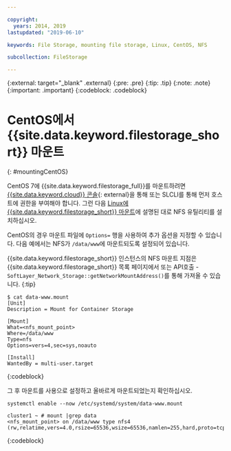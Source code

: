 ```yaml
---

copyright:
  years: 2014, 2019
lastupdated: "2019-06-10"

keywords: File Storage, mounting file storage, Linux, CentOS, NFS

subcollection: FileStorage

---
```

{:external: target="_blank" .external}
{:pre: .pre}
{:tip: .tip}
{:note: .note}
{:important: .important}
{:codeblock: .codeblock}


# CentOS에서 {{site.data.keyword.filestorage_short}} 마운트
{: #mountingCentOS}

CentOS 7에 {{site.data.keyword.filestorage_full}}를 마운트하려면 [{{site.data.keyword.cloud}} 콘솔](https://{DomainName}/classic){: external}을 통해 또는 SLCLI를 통해 먼저 호스트에 권한을 부여해야 합니다. 그런 다음 [Linux에 {{site.data.keyword.filestorage_short}} 마운트](/docs/infrastructure/FileStorage?topic=FileStorage-mountingLinux)에 설명된 대로 NFS 유틸리티를 설치하십시오.

CentOS의 경우 마운트 파일에 `Options=` 행을 사용하여 추가 옵션을 지정할 수 있습니다. 다음 예에서는 NFS가 `/data/www`에 마운트되도록 설정되어 있습니다.

{{site.data.keyword.filestorage_short}} 인스턴스의 NFS 마운트 지점은 {{site.data.keyword.filestorage_short}} 목록 페이지에서 또는 API호출 - `SoftLayer_Network_Storage::getNetworkMountAddress()`를 통해 가져올 수 있습니다.
{:tip}

```
$ cat data-www.mount
[Unit]
Description = Mount for Container Storage

[Mount]
What=<nfs_mount_point>
Where=/data/www
Type=nfs
Options=vers=4,sec=sys,noauto

[Install]
WantedBy = multi-user.target
```
{:codeblock}

그 후 마운트를 사용으로 설정하고 올바르게 마운트되었는지 확인하십시오.

```
systemctl enable --now /etc/systemd/system/data-www.mount

cluster1 ~ # mount |grep data
<nfs_mount_point> on /data/www type nfs4 (rw,relatime,vers=4.0,rsize=65536,wsize=65536,namlen=255,hard,proto=tcp,port=0,timeo=600,retrans=2,sec=sys,clientaddr=10.81.x.x,local_lock=none,addr=10.1.x.x)
```
{:codeblock}
